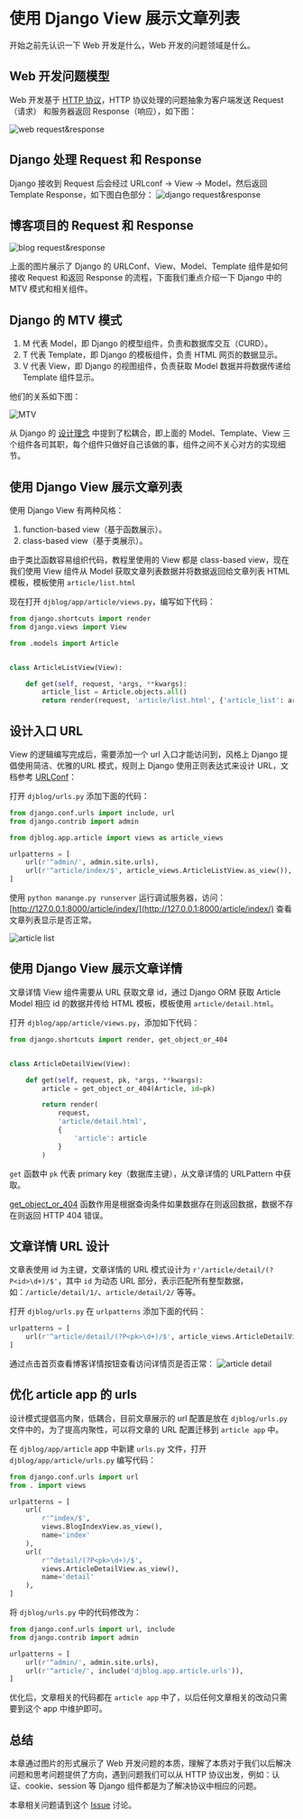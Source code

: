# 使用 Django View 展示文章列表

开始之前先认识一下 Web 开发是什么，Web 开发的问题领域是什么。

## Web 开发问题模型
Web 开发基于 [HTTP 协议](https://baike.baidu.com/item/HTTP)，HTTP 协议处理的问题抽象为客户端发送 Request（请求） 和服务器返回 Response（响应），如下图：

![web request&response](http://cdn.defcoding.com/D43F37A1-BB69-41BB-8129-195CA16AD425.png)

## Django 处理 Request 和 Response
Django 接收到 Request 后会经过 URLconf -> View -> Model，然后返回 Template Response，如下图白色部分：
![django request&response](http://cdn.defcoding.com/8D1E6A6B-E18D-49E9-BFBC-A80CF5018B5C.png)

## 博客项目的 Request 和 Response

![blog request&response](http://cdn.defcoding.com/76BFC046-8E3B-46E8-B8F0-0C31376A790F.png)

上面的图片展示了 Django 的 URLConf、View、Model、Template 组件是如何接收 Request 和返回 Response 的流程，下面我们重点介绍一下 Django 中的 MTV 模式和相关组件。

## Django 的 MTV 模式

1. M 代表 Model，即 Django 的模型组件，负责和数据库交互（CURD）。
2. T 代表 Template，即 Django 的模板组件，负责 HTML 网页的数据显示。
3. V 代表 View，即 Django 的视图组件，负责获取 Model 数据并将数据传递给 Template 组件显示。

他们的关系如下图：

![MTV](http://cdn.defcoding.com/475F253E-4C47-41BA-9222-45B76202EC9F.png)

从 Django 的 [设计理念](https://docs.djangoproject.com/zh-hans/2.2/misc/design-philosophies/) 中提到了松耦合，即上面的 Model、Template、View 三个组件各司其职，每个组件只做好自己该做的事，组件之间不关心对方的实现细节。

## 使用 Django View 展示文章列表
使用 Django View 有两种风格：

1. function-based view（基于函数展示）。
2. class-based view（基于类展示）。

由于类比函数容易组织代码，教程里使用的 View 都是 class-based view，现在我们使用 View 组件从 Model 获取文章列表数据并将数据返回给文章列表 HTML 模板，模板使用 `article/list.html`

现在打开 `djblog/app/article/views.py`，编写如下代码：
``` python
from django.shortcuts import render
from django.views import View

from .models import Article


class ArticleListView(View):

    def get(self, request, *args, **kwargs):
        article_list = Article.objects.all()
        return render(request, 'article/list.html', {'article_list': article_list})
```

## 设计入口 URL
View 的逻辑编写完成后，需要添加一个 url 入口才能访问到，风格上 Django 提倡使用简洁、优雅的URL 模式，规则上 Django 使用正则表达式来设计 URL，文档参考 [URLConf](https://docs.djangoproject.com/zh-hans/2.2/topics/http/urls/)：

打开 `djblog/urls.py` 添加下面的代码：
``` python
from django.conf.urls import include, url
from django.contrib import admin

from djblog.app.article import views as article_views

urlpatterns = [
    url(r'^admin/', admin.site.urls),
    url(r'^article/index/$', article_views.ArticleListView.as_view()),
]
```

使用 `python manange.py runserver` 运行调试服务器，访问：[http://127.0.0.1:8000/article/index/](http://127.0.0.1:8000/article/index/) 查看文章列表显示是否正常。

![article list](http://cdn.defcoding.com/1AC604E3-C5AC-4FBC-842A-EC10A7AB3C92.png)

## 使用 Django View 展示文章详情
文章详情 View 组件需要从 URL 获取文章 id，通过 Django ORM 获取 Article Model 相应 id 的数据并传给 HTML 模板，模板使用 `article/detail.html`。

打开 `djblog/app/article/views.py`，添加如下代码：
``` python
from django.shortcuts import render, get_object_or_404


class ArticleDetailView(View):

    def get(self, request, pk, *args, **kwargs):
        article = get_object_or_404(Article, id=pk)

        return render(
            request,
            'article/detail.html',
            {
                'article': article
            }
        )
```
`get` 函数中 `pk` 代表 primary key（数据库主键），从文章详情的 URLPattern 中获取。

[get_object_or_404](https://docs.djangoproject.com/zh-hans/2.2/topics/http/shortcuts/#django.shortcuts.get_object_or_404) 函数作用是根据查询条件如果数据存在则返回数据，数据不存在则返回 HTTP 404 错误。

## 文章详情 URL 设计
文章表使用 id 为主键，文章详情的 URL 模式设计为 `r'/article/detail/(?P<id>\d+)/$'`，其中 `id` 为动态 URL 部分，表示匹配所有整型数据，如：`/article/detail/1/`、`article/detail/2/` 等等。

打开 `djblog/urls.py` 在 `urlpatterns` 添加下面的代码：
``` python
urlpatterns = [
    url(r'^article/detail/(?P<pk>\d+)/$', article_views.ArticleDetailView.as_view()),
]
```

通过点击首页查看博客详情按钮查看访问详情页是否正常：
![article detail](http://cdn.defcoding.com/D7BC8D63-28AF-4655-B60D-DC15744F8984.png)

## 优化 article app 的 urls
设计模式提倡高内聚，低耦合，目前文章展示的 url 配置是放在 `djblog/urls.py` 文件中的，为了提高内聚性，可以将文章的 URL 配置迁移到 `article app` 中。

在 `djblog/app/article` app 中新建 `urls.py` 文件，打开 `djblog/app/article/urls.py` 编写代码：
```python
from django.conf.urls import url
from . import views

urlpatterns = [
    url(
        r'^index/$',
        views.BlogIndexView.as_view(),
        name='index'
    ),
    url(
        r'^detail/(?P<pk>\d+)/$',
        views.ArticleDetailView.as_view(),
        name='detail'
    ),
]
```

将 `djblog/urls.py` 中的代码修改为：
```python
from django.conf.urls import url, include
from django.contrib import admin

urlpatterns = [
    url(r'^admin/', admin.site.urls),
    url(r'^article/', include('djblog.app.article.urls')),
]
```

优化后，文章相关的代码都在 `article app` 中了，以后任何文章相关的改动只需要到这个 app 中维护即可。

## 总结
本章通过图片的形式展示了 Web 开发问题的本质，理解了本质对于我们以后解决问题和思考问题提供了方向，遇到问题我们可以从 HTTP 协议出发，例如：认证、cookie、session 等 Django 组件都是为了解决协议中相应的问题。

本章相关问题请到这个 [Issue](https://github.com/runforever/djblog/issues/5) 讨论。
